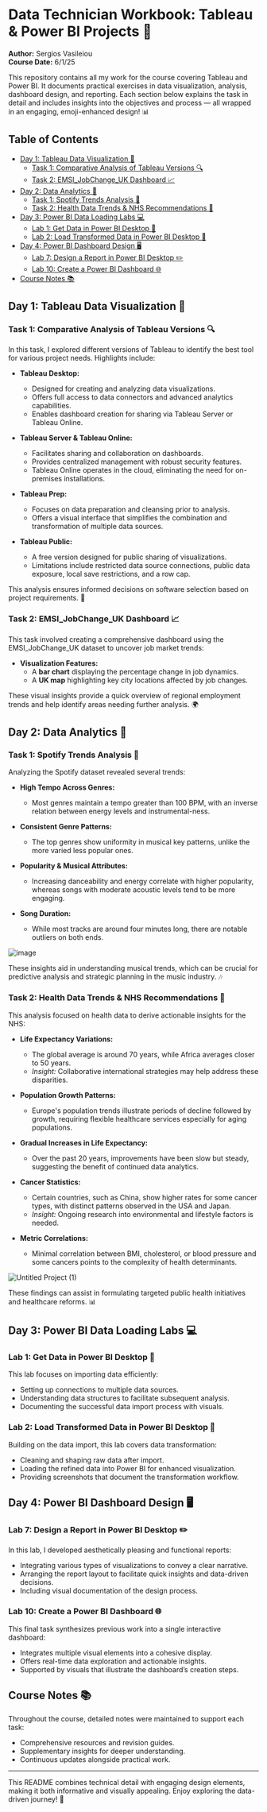 # Data Technician Workbook: Tableau & Power BI Projects 🚀

**Author:** Sergios Vasileiou  
**Course Date:** 6/1/25  

This repository contains all my work for the course covering Tableau and Power BI. It documents practical exercises in data visualization, analysis, dashboard design, and reporting. Each section below explains the task in detail and includes insights into the objectives and process — all wrapped in an engaging, emoji-enhanced design! 📊

## Table of Contents
- [Day 1: Tableau Data Visualization 🎨](#day-1-tableau-data-visualization)
  - [Task 1: Comparative Analysis of Tableau Versions 🔍](#task-1-comparative-analysis-of-tableau-versions)
  - [Task 2: EMSI_JobChange_UK Dashboard 📈](#task-2-emsi_jobchange_uk-dashboard)
- [Day 2: Data Analytics 🔢](#day-2-data-analytics)
  - [Task 1: Spotify Trends Analysis 🎵](#task-1-spotify-trends-analysis)
  - [Task 2: Health Data Trends & NHS Recommendations 🏥](#task-2-health-data-trends--nhs-recommendations)
- [Day 3: Power BI Data Loading Labs 💻](#day-3-power-bi-data-loading-labs)
  - [Lab 1: Get Data in Power BI Desktop 🔗](#lab-1-get-data-in-power-bi-desktop)
  - [Lab 2: Load Transformed Data in Power BI Desktop 🔄](#lab-2-load-transformed-data-in-power-bi-desktop)
- [Day 4: Power BI Dashboard Design 🖥](#day-4-power-bi-dashboard-design)
  - [Lab 7: Design a Report in Power BI Desktop ✏️](#lab-7-design-a-report-in-power-bi-desktop)
  - [Lab 10: Create a Power BI Dashboard 🌐](#lab-10-create-a-power-bi-dashboard)
- [Course Notes 📚](#course-notes)

## Day 1: Tableau Data Visualization 🎨

### Task 1: Comparative Analysis of Tableau Versions 🔍
In this task, I explored different versions of Tableau to identify the best tool for various project needs. Highlights include:

- **Tableau Desktop:**  
  - Designed for creating and analyzing data visualizations.  
  - Offers full access to data connectors and advanced analytics capabilities.  
  - Enables dashboard creation for sharing via Tableau Server or Tableau Online.

- **Tableau Server & Tableau Online:**  
  - Facilitates sharing and collaboration on dashboards.  
  - Provides centralized management with robust security features.  
  - Tableau Online operates in the cloud, eliminating the need for on-premises installations.

- **Tableau Prep:**  
  - Focuses on data preparation and cleansing prior to analysis.  
  - Offers a visual interface that simplifies the combination and transformation of multiple data sources.

- **Tableau Public:**  
  - A free version designed for public sharing of visualizations.  
  - Limitations include restricted data source connections, public data exposure, local save restrictions, and a row cap.

This analysis ensures informed decisions on software selection based on project requirements. 🔎

### Task 2: EMSI_JobChange_UK Dashboard 📈
This task involved creating a comprehensive dashboard using the EMSI_JobChange_UK dataset to uncover job market trends:

- **Visualization Features:**  
  - A **bar chart** displaying the percentage change in job dynamics.  
  - A **UK map** highlighting key city locations affected by job changes.

These visual insights provide a quick overview of regional employment trends and help identify areas needing further analysis. 🌍

## Day 2: Data Analytics 🔢

### Task 1: Spotify Trends Analysis 🎵
Analyzing the Spotify dataset revealed several trends:

- **High Tempo Across Genres:**  
  - Most genres maintain a tempo greater than 100 BPM, with an inverse relation between energy levels and instrumental-ness.

- **Consistent Genre Patterns:**  
  - The top genres show uniformity in musical key patterns, unlike the more varied less popular ones.

- **Popularity & Musical Attributes:**  
  - Increasing danceability and energy correlate with higher popularity, whereas songs with moderate acoustic levels tend to be more engaging.

- **Song Duration:**  
  - While most tracks are around four minutes long, there are notable outliers on both ends.

![image](https://github.com/user-attachments/assets/10c50e60-a8ee-4852-8178-39b05ffa132c)

These insights aid in understanding musical trends, which can be crucial for predictive analysis and strategic planning in the music industry. 🎶

### Task 2: Health Data Trends & NHS Recommendations 🏥
This analysis focused on health data to derive actionable insights for the NHS:

- **Life Expectancy Variations:**  
  - The global average is around 70 years, while Africa averages closer to 50 years.  
  - *Insight:* Collaborative international strategies may help address these disparities.

- **Population Growth Patterns:**  
  - Europe's population trends illustrate periods of decline followed by growth, requiring flexible healthcare services especially for aging populations.

- **Gradual Increases in Life Expectancy:**  
  - Over the past 20 years, improvements have been slow but steady, suggesting the benefit of continued data analytics.

- **Cancer Statistics:**  
  - Certain countries, such as China, show higher rates for some cancer types, with distinct patterns observed in the USA and Japan.  
  - *Insight:* Ongoing research into environmental and lifestyle factors is needed.

- **Metric Correlations:**  
  - Minimal correlation between BMI, cholesterol, or blood pressure and some cancers points to the complexity of health determinants.

  
![Untitled Project (1)](https://github.com/user-attachments/assets/6d57c3cc-ad0e-496b-aaf2-033a1813635d)

These findings can assist in formulating targeted public health initiatives and healthcare reforms. 📊

## Day 3: Power BI Data Loading Labs 💻

### Lab 1: Get Data in Power BI Desktop 🔗
This lab focuses on importing data efficiently:

- Setting up connections to multiple data sources.
- Understanding data structures to facilitate subsequent analysis.
- Documenting the successful data import process with visuals.

### Lab 2: Load Transformed Data in Power BI Desktop 🔄
Building on the data import, this lab covers data transformation:

- Cleaning and shaping raw data after import.
- Loading the refined data into Power BI for enhanced visualization.
- Providing screenshots that document the transformation workflow.

## Day 4: Power BI Dashboard Design 🖥

### Lab 7: Design a Report in Power BI Desktop ✏️
In this lab, I developed aesthetically pleasing and functional reports:

- Integrating various types of visualizations to convey a clear narrative.
- Arranging the report layout to facilitate quick insights and data-driven decisions.
- Including visual documentation of the design process.

### Lab 10: Create a Power BI Dashboard 🌐
This final task synthesizes previous work into a single interactive dashboard:

- Integrates multiple visual elements into a cohesive display.
- Offers real-time data exploration and actionable insights.
- Supported by visuals that illustrate the dashboard’s creation steps.

## Course Notes 📚
Throughout the course, detailed notes were maintained to support each task:

- Comprehensive resources and revision guides.
- Supplementary insights for deeper understanding.
- Continuous updates alongside practical work.

---

This README combines technical detail with engaging design elements, making it both informative and visually appealing. Enjoy exploring the data-driven journey! 🚀

